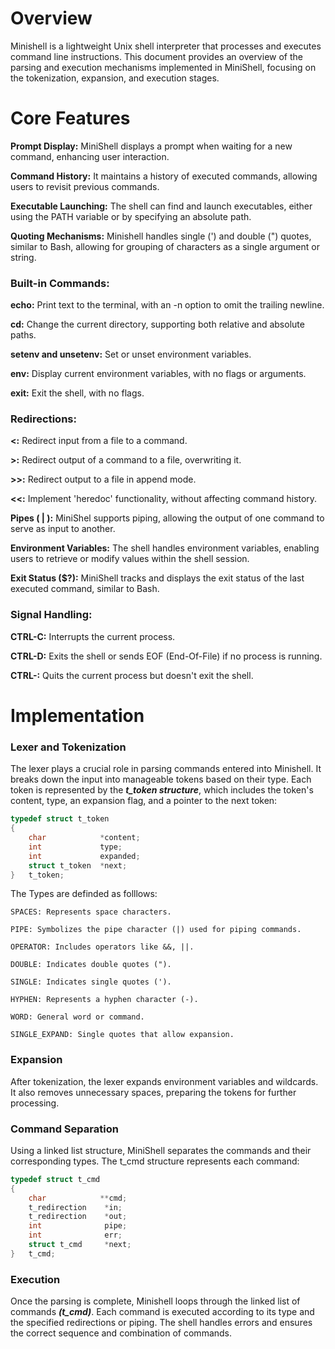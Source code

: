 # Overview

Minishell is a lightweight Unix shell interpreter that processes and executes command line instructions. This document provides an overview of the parsing and execution mechanisms implemented in MiniShell, focusing on the tokenization, expansion, and execution stages.


# Core Features

**Prompt Display:** MiniShell displays a prompt when waiting for a new command, enhancing user interaction.

**Command History:** It maintains a history of executed commands, allowing users to revisit previous commands.

**Executable Launching:** The shell can find and launch executables, either using the PATH variable or by specifying an absolute path.

**Quoting Mechanisms:** Minishell handles single (') and double (") quotes, similar to Bash, allowing for grouping of characters as a single argument or string.



### Built-in Commands:

**echo:** Print text to the terminal, with an -n option to omit the trailing newline.

**cd:** Change the current directory, supporting both relative and absolute paths.

**setenv and unsetenv:** Set or unset environment variables.

**env:** Display current environment variables, with no flags or arguments.

**exit:** Exit the shell, with no flags.


### Redirections:

**<:** Redirect input from a file to a command.

**>:** Redirect output of a command to a file, overwriting it.

**>>:** Redirect output to a file in append mode.

**<<:** Implement 'heredoc' functionality, without affecting command history.

**Pipes ( | ):** MiniShel supports piping, allowing the output of one command to serve as input to another.

**Environment Variables:** The shell handles environment variables, enabling users to retrieve or modify values within the shell session.

**Exit Status ($?):** MiniShell tracks and displays the exit status of the last executed command, similar to Bash.

### Signal Handling:

**CTRL-C:** Interrupts the current process.

**CTRL-D:** Exits the shell or sends EOF (End-Of-File) if no process is running.

**CTRL-\:** Quits the current process but doesn't exit the shell.

# Implementation

### Lexer and Tokenization

The lexer plays a crucial role in parsing commands entered into Minishell. It breaks down the input into manageable tokens based on their type. Each token is represented by the ***t_token structure***, which includes the token's content, type, an expansion flag, and a pointer to the next token:

```C
typedef struct t_token
{
    char            *content;
    int             type;
    int             expanded;
    struct t_token  *next;
}   t_token;
```
The Types are definded as folllows:
```
SPACES: Represents space characters.

PIPE: Symbolizes the pipe character (|) used for piping commands.

OPERATOR: Includes operators like &&, ||.

DOUBLE: Indicates double quotes (").

SINGLE: Indicates single quotes (').

HYPHEN: Represents a hyphen character (-).

WORD: General word or command.

SINGLE_EXPAND: Single quotes that allow expansion.
```

### Expansion

After tokenization, the lexer expands environment variables and wildcards. It also removes unnecessary spaces, preparing the tokens for further processing.


### Command Separation

Using a linked list structure, MiniShell separates the commands and their corresponding types. The t_cmd structure represents each command:
```C
typedef struct t_cmd
{
    char            **cmd;
    t_redirection    *in;
    t_redirection    *out;
    int              pipe;
    int              err;
    struct t_cmd     *next;
}   t_cmd;
```

### Execution

Once the parsing is complete, Minishell loops through the linked list of commands ***(t_cmd)***. Each command is executed according to its type and the specified redirections or piping. The shell handles errors and ensures the correct sequence and combination of commands.
